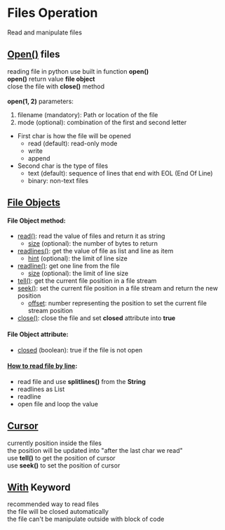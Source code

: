 # Files Operation
Read and manipulate files

## [Open()](https://github.com/StuAgraricity/python_learning/blob/main/files_operation/read_files.py) files
reading file in python use built in function **open()**<br/>
**open()** return value **file object**<br/>
close the file with **close()** method<br/>
<br/>
**open(1, 2)** parameters:
1. filename (mandatory): Path or location of the file
2. mode (optional): combination of the first and second letter
  - First char is how the file will be opened
    - read (default): read-only mode 
    - write
    - append
  - Second char is the type of files
    - text (default): sequence of lines that end with EOL (End Of Line)
    - binary: non-text files 

## [File Objects](https://github.com/StuAgraricity/python_learning/blob/main/files_operation/read_files.py)
#### File Object method:<br/>
- [read()](https://github.com/StuAgraricity/python_learning/blob/main/files_operation/read_files.py): read the value of files and return it as string
  - [size](https://github.com/StuAgraricity/python_learning/blob/main/files_operation/cursor.py) (optional): the number of bytes to return
- [readlines()](https://github.com/StuAgraricity/python_learning/blob/main/files_operation/read_files.py): get the value of file as list and line as item
  - [hint](https://github.com/StuAgraricity/python_learning/blob/main/files_operation/cursor.py) (optional): the limit of line size
- [readline()](https://github.com/StuAgraricity/python_learning/blob/main/files_operation/read_files.py): get one line from the file
  - [size](https://github.com/StuAgraricity/python_learning/blob/main/files_operation/cursor.py) (optional): the limit of line size
- [tell()](https://github.com/StuAgraricity/python_learning/blob/main/files_operation/cursor.py): get the current file position in a file stream
- [seek()](https://github.com/StuAgraricity/python_learning/blob/main/files_operation/cursor.py): set the current file position in a file stream and return the new position
  - [offset](https://github.com/StuAgraricity/python_learning/blob/main/files_operation/cursor.py): number representing the position to set the current file stream position
- [close()](https://github.com/StuAgraricity/python_learning/blob/main/files_operation/read_files.py): close the file and set **closed** attribute into **true**

#### File Object attribute:
- [closed](https://github.com/StuAgraricity/python_learning/blob/main/files_operation/read_files.py) (boolean): true if the file is not open

#### [How to read file by line](https://github.com/StuAgraricity/python_learning/blob/main/files_operation/file_by_line.py):
- read file and use **splitlines()** from the **String**
- readlines as List
- readline
- open file and loop the value

## [Cursor](https://github.com/StuAgraricity/python_learning/blob/main/files_operation/read_files.py) <br/>
currently position inside the files<br/>
the position will be updated into "after the last char we read"<br/>
use **tell()** to get the position of cursor<br/>
use **seek()** to set the position of cursor<br/>

## [With](https://github.com/StuAgraricity/python_learning/blob/main/files_operation/with_keyword.py) Keyword
recommended way to read files<br/>
the file will be closed automatically<br/>
the file can't be manipulate outside with block of code<br/>
